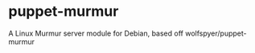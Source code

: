 puppet-murmur
================

A Linux Murmur server module for Debian, based off wolfspyer/puppet-murmur
